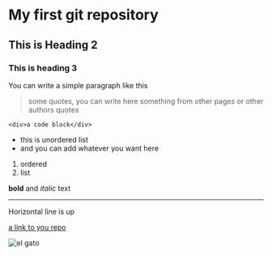 # My first git repository

## This is Heading 2

### This is heading 3

You can write a simple paragraph like this

> some quotes, you can write here something from other pages or other authors quotes

`<div>a code block</div>`

- this is unordered list
- and you can add whatever you want here

1. ordered
2. list

**bold** and *italic* text

---

Horizontal line is up

[a link to you repo](https://github.com/vladimir-shirmanov/git-tut)

![el gato](https://d3544la1u8djza.cloudfront.net/APHI/Blog/2020/07-23/How+Much+Does+It+Cost+to+Have+a+Cat+_+ASPCA+Pet+Insurance+_+black+cat+with+yellow+eyes+peeking+out-min.jpg)